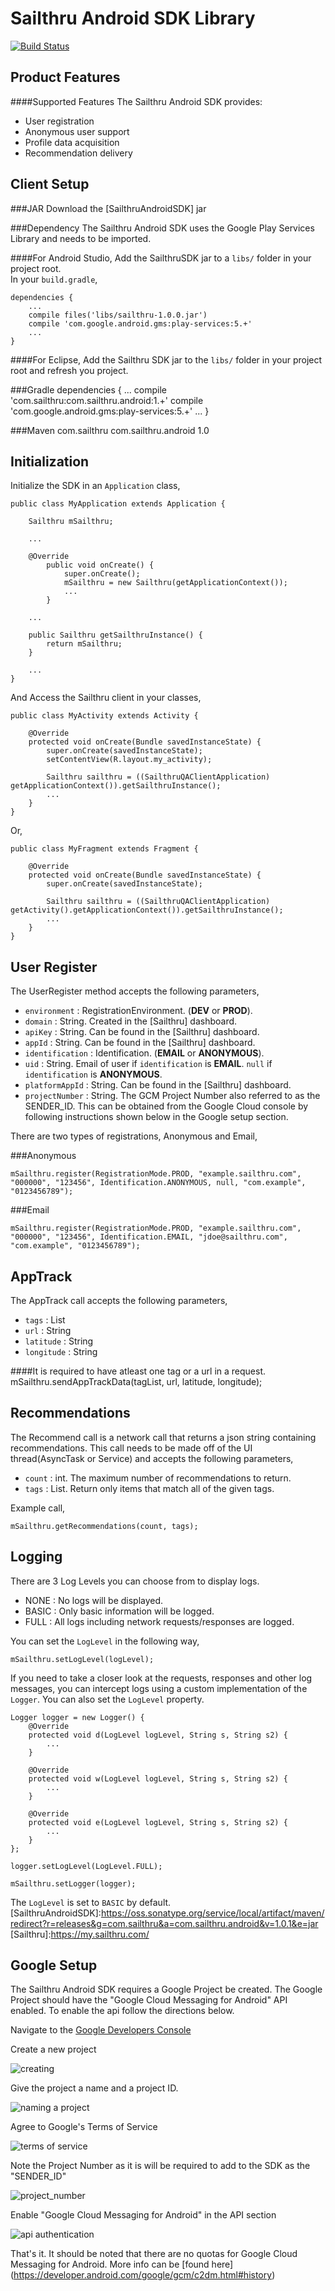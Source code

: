 Sailthru Android SDK Library
=======================

[![Build Status](https://travis-ci.org/sailthru/sailthru-mobile-android.svg?branch=master)](https://travis-ci.org/sailthru/sailthru-mobile-android)

Product Features
-----
####Supported Features
The Sailthru Android SDK provides:
*  User registration
*  Anonymous user support 
*  Profile data acquisition 
*  Recommendation delivery 


Client Setup
-----

###JAR
Download the [SailthruAndroidSDK] jar

###Dependency
The Sailthru Android SDK uses the Google Play Services Library and needs to be imported.

####For Android Studio,
Add the SailthruSDK jar to a <code>libs/</code> folder in your project root.  
In your <code>build.gradle</code>,  

    dependencies {
        ...
        compile files('libs/sailthru-1.0.0.jar')
        compile 'com.google.android.gms:play-services:5.+'
        ...
    }
    
####For Eclipse,
Add the Sailthru SDK jar to the <code>libs/</code> folder in your project root and refresh you project.
  
###Gradle
    dependencies {
            ...
            compile 'com.sailthru:com.sailthru.android:1.+'
            compile 'com.google.android.gms:play-services:5.+'
            ...
        }
        
###Maven
    <dependency>
      <groupId>com.sailthru</groupId>
      <artifactId>com.sailthru.android</artifactId>
      <version>1.0</version>
    </dependency>

Initialization
---------------
Initialize the SDK in an <code>Application</code> class,
    
    public class MyApplication extends Application {
    
        Sailthru mSailthru;
        
        ...
        
        @Override
            public void onCreate() {
                super.onCreate();
                mSailthru = new Sailthru(getApplicationContext());
                ...
            }
            
        ...
        
        public Sailthru getSailthruInstance() {
            return mSailthru;
        }
        
        ...
    }
    
And Access the Sailthru client in your classes,
    
    public class MyActivity extends Activity {
    
        @Override
        protected void onCreate(Bundle savedInstanceState) {
            super.onCreate(savedInstanceState);
            setContentView(R.layout.my_activity);
            
            Sailthru sailthru = ((SailthruQAClientApplication) getApplicationContext()).getSailthruInstance();
            ...
        }
    }
    
Or,

    public class MyFragment extends Fragment {
        
        @Override
        protected void onCreate(Bundle savedInstanceState) {
            super.onCreate(savedInstanceState);
            
            Sailthru sailthru = ((SailthruQAClientApplication) getActivity().getApplicationContext()).getSailthruInstance();
            ...
        }
    }
    

User Register
---------------
The UserRegister method accepts the following parameters,

  - <code>environment</code>    : RegistrationEnvironment. (__DEV__ or __PROD__). 
  - <code>domain</code>         : String. Created in the [Sailthru] dashboard.
  - <code>apiKey</code>         : String. Can be found in the [Sailthru] dashboard. 
  - <code>appId</code>          : String. Can be found in the [Sailthru] dashboard.
  - <code>identification</code> : Identification. (__EMAIL__ or __ANONYMOUS__).
  - <code>uid</code>            : String. Email of user if <code>identification</code> is __EMAIL__. <code>null</code> if <code>identification</code> is __ANONYMOUS__.
  - <code>platformAppId</code>  : String. Can be found in the [Sailthru] dashboard.
  - <code>projectNumber</code>  : String. The GCM Project Number also referred to as the SENDER_ID. This can be obtained from the Google Cloud console by following instructions shown below in the Google setup section.
  
There are two types of registrations, Anonymous and Email,

###Anonymous
    
    mSailthru.register(RegistrationMode.PROD, "example.sailthru.com", "000000", "123456", Identification.ANONYMOUS, null, "com.example", "0123456789");
    
###Email

    mSailthru.register(RegistrationMode.PROD, "example.sailthru.com", "000000", "123456", Identification.EMAIL, "jdoe@sailthru.com", "com.example", "0123456789");

AppTrack
-------------
The AppTrack call accepts the following parameters,  

  - <code>tags</code>      : List<String> 
  - <code>url</code>       : String
  - <code>latitude</code>  : String
  - <code>longitude</code> : String
  
####It is required to have atleast one tag or a url in a request.
    mSailthru.sendAppTrackData(tagList, url, latitude, longitude);


Recommendations
----------------
The Recommend call is a network call that returns a json string containing recommendations. This call 
needs to be made off of the UI thread(AsyncTask or Service) and accepts the following parameters,

  - <code>count</code> : int. The maximum number of recommendations to return.
  - <code>tags</code>  : List<String>. Return only items that match all of the given tags.

Example call,  

    mSailthru.getRecommendations(count, tags);  

Logging
----------
There are 3 Log Levels you can choose from to display logs.  

  - NONE   : No logs will be displayed.
  - BASIC  : Only basic information will be logged.
  - FULL   : All logs including network requests/responses are logged.
  
You can set the <code>LogLevel</code> in the following way,  
    
    mSailthru.setLogLevel(logLevel);
  

If you need to take a closer look at the requests, responses and other log messages, you can intercept logs using a custom implementation of the <code>Logger</code>. You can also set the <code>LogLevel</code> property.  

    Logger logger = new Logger() {
        @Override
        protected void d(LogLevel logLevel, String s, String s2) {
            ...
        }

        @Override
        protected void w(LogLevel logLevel, String s, String s2) {
            ...
        }

        @Override
        protected void e(LogLevel logLevel, String s, String s2) {
            ...
        }
    };
    
    logger.setLogLevel(LogLevel.FULL);
    
    mSailthru.setLogger(logger);
  
The <code>LogLevel</code> is set to <code>BASIC</code> by default.
[SailthruAndroidSDK]:https://oss.sonatype.org/service/local/artifact/maven/redirect?r=releases&g=com.sailthru&a=com.sailthru.android&v=1.0.1&e=jar
[Sailthru]:https://my.sailthru.com/

Google Setup
-----

The Sailthru Android SDK requires a Google Project be created. The Google Project should have the "Google Cloud Messaging for Android" API enabled. To enable the api follow the directions below.

Navigate to the [Google Developers Console](https://console.developers.google.com/)

Create a new project

![creating](images/create.png)

Give the project a name and a project ID.


![naming a project](images/name_project.png)

Agree to Google's Terms of Service

![terms of service](images/tos.png)

Note the Project Number as it is will be required to add to the SDK as the "SENDER_ID"

![project_number](images/project_number.png)

Enable "Google Cloud Messaging for Android" in the API section

![api authentication](images/api_auth.png)

That's it. It should be noted that there are no quotas for Google Cloud Messaging for Android. More info can be [found here] (https://developer.android.com/google/gcm/c2dm.html#history)
